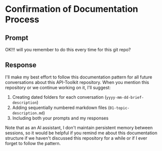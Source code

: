 # Confirmation of Documentation Process

## Prompt
OK!!! will you remember to do this every time for this git repo?

## Response
I'll make my best effort to follow this documentation pattern for all future conversations about this API-Toolkit repository. When you mention this repository or we continue working on it, I'll suggest:

1. Creating dated folders for each conversation (`yyyy-mm-dd-brief-description`)
2. Adding sequentially numbered markdown files (`01-topic-description.md`)
3. Including both your prompts and my responses

Note that as an AI assistant, I don't maintain persistent memory between sessions, so it would be helpful if you remind me about this documentation structure if we haven't discussed this repository for a while or if I ever forget to follow the pattern.
